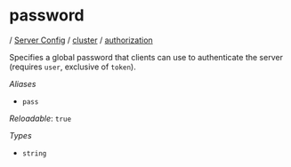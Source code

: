 # password

/ [Server Config](/ref/config/index.md) / [cluster](/ref/config/cluster/index.md) / [authorization](/ref/config/cluster/authorization/index.md) 

Specifies a global password that clients can use to authenticate
the server (requires `user`, exclusive of `token`).

*Aliases*

- `pass`


*Reloadable*: `true`

*Types*

- `string`


